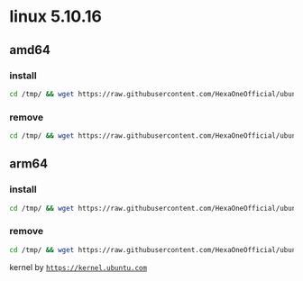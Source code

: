 # linux 5.10.16
 
## amd64

### install
```bash
cd /tmp/ && wget https://raw.githubusercontent.com/HexaOneOfficial/ubuntumainline/main/catalog/5.10.16/install.sh && chmod +x install.sh && sudo ./install.sh -amd
``` 
### remove
```bash
cd /tmp/ && wget https://raw.githubusercontent.com/HexaOneOfficial/ubuntumainline/main/catalog/5.10.16/install.sh && chmod +x install.sh && sudo ./install.sh -r
```
## arm64

### install
```bash
cd /tmp/ && wget https://raw.githubusercontent.com/HexaOneOfficial/ubuntumainline/main/catalog/5.10.16/install.sh && chmod +x install.sh && sudo ./install.sh -arm
``` 
### remove
```bash
cd /tmp/ && wget https://raw.githubusercontent.com/HexaOneOfficial/ubuntumainline/main/catalog/5.10.16/install.sh && chmod +x install.sh && sudo ./install.sh -r
``` 
 
 
kernel by [`https://kernel.ubuntu.com`](https://kernel.ubuntu.com/)
